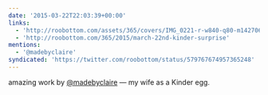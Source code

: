 ```yaml
---
date: '2015-03-22T22:03:39+00:00'
links:
  - 'http://roobottom.com/assets/365/covers/IMG_0221-r-w840-q80-m1427062126.jpg'
  - 'http://roobottom.com/365/2015/march-22nd-kinder-surprise'
mentions:
  - '@madebyclaire'
syndicated: 'https://twitter.com/roobottom/status/579767674957365248'
---
```

amazing work by [@madebyclaire](https://twitter.com/@madebyclaire) — my wife as a Kinder egg.  
